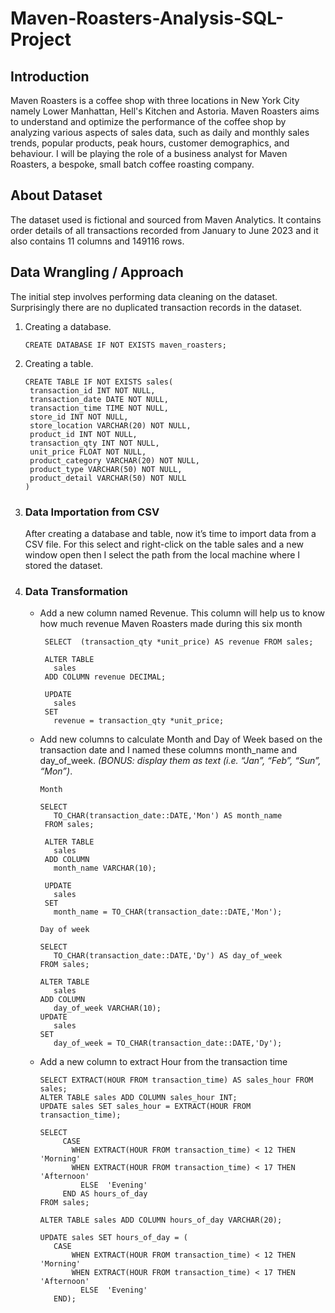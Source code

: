 # Maven-Roasters-Analysis-SQL-Project

## Introduction
Maven Roasters is a coffee shop with three locations in New York City namely Lower Manhattan, Hell's Kitchen and Astoria. Maven Roasters aims to understand and optimize the performance of the coffee shop by analyzing various aspects of sales data, such as daily and monthly sales trends, popular products, peak hours, customer demographics, and behaviour.
I will be playing the role of a business analyst for Maven Roasters, a bespoke, small batch coffee roasting company.

## About Dataset
The dataset used is fictional and sourced from Maven Analytics. It contains order details of all transactions recorded from January to June 2023 and it also contains 11 columns and 149116 rows.

## Data Wrangling / Approach
The initial step involves performing data cleaning on the dataset. Surprisingly there are no duplicated transaction records in the dataset.

1. Creating a database.
   ```
   CREATE DATABASE IF NOT EXISTS maven_roasters;
   ```
3. Creating a table.
   ```
   CREATE TABLE IF NOT EXISTS sales(
    transaction_id INT NOT NULL,
    transaction_date DATE NOT NULL,
    transaction_time TIME NOT NULL,
    store_id INT NOT NULL,
    store_location VARCHAR(20) NOT NULL,
    product_id INT NOT NULL,
    transaction_qty INT NOT NULL,
    unit_price FLOAT NOT NULL,
    product_category VARCHAR(20) NOT NULL,
    product_type VARCHAR(50) NOT NULL,
    product_detail VARCHAR(50) NOT NULL
   )
   ```
3. ### Data Importation from CSV <br/>
   After creating a database and table, now it’s time to import data from a CSV file. For this select and right-click on the table sales and a new window open then I select the path from 
   the local machine where I stored the dataset.

4. ### Data Transformation
   - Add a new column named Revenue. This column will help us to know how much revenue Maven Roasters made during this six month

     ```
      SELECT  (transaction_qty *unit_price) AS revenue FROM sales;
      
      ALTER TABLE 
      	sales
      ADD COLUMN revenue DECIMAL;
      
      UPDATE 
      	sales 
      SET 
      	revenue = transaction_qty *unit_price;
     ```

   - Add new columns to calculate Month and Day of Week based on the transaction date and I named these columns month_name and day_of_week. *(BONUS: display them as text (i.e. “Jan”, “Feb”, “Sun”, “Mon”)*.
  
     `Month`

     ```
     SELECT 
      	TO_CHAR(transaction_date::DATE,'Mon') AS month_name 
      FROM sales;
      
      ALTER TABLE 
      	sales 
      ADD COLUMN
      	month_name VARCHAR(10);
      	
      UPDATE 
      	sales
      SET
      	month_name = TO_CHAR(transaction_date::DATE,'Mon');
     ```

     `Day of week`
   
     ```
     SELECT 
        TO_CHAR(transaction_date::DATE,'Dy') AS day_of_week 
     FROM sales;
         
     ALTER TABLE 
        sales 
     ADD COLUMN 
        day_of_week VARCHAR(10);
     UPDATE
        sales
     SET
        day_of_week = TO_CHAR(transaction_date::DATE,'Dy');
     ```
   - Add a new column to extract Hour from the transaction time
     ```
     SELECT EXTRACT(HOUR FROM transaction_time) AS sales_hour FROM sales;
     ALTER TABLE sales ADD COLUMN sales_hour INT;
     UPDATE sales SET sales_hour = EXTRACT(HOUR FROM transaction_time);
      
     SELECT 
          CASE 
      		WHEN EXTRACT(HOUR FROM transaction_time) < 12 THEN 'Morning'
      		WHEN EXTRACT(HOUR FROM transaction_time) < 17 THEN 'Afternoon'
              ELSE  'Evening' 
          END AS hours_of_day
     FROM sales;
      
     ALTER TABLE sales ADD COLUMN hours_of_day VARCHAR(20);
      
     UPDATE sales SET hours_of_day = (
        CASE 
      		WHEN EXTRACT(HOUR FROM transaction_time) < 12 THEN 'Morning'
      		WHEN EXTRACT(HOUR FROM transaction_time) < 17 THEN 'Afternoon'
              ELSE  'Evening' 
        END);
   ```
